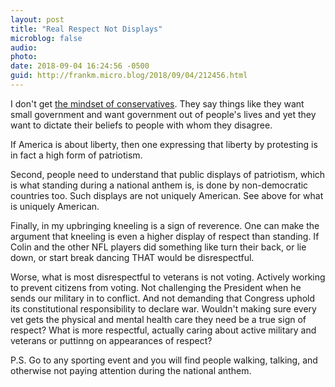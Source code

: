 ```yaml
---
layout: post
title: "Real Respect Not Displays"
microblog: false
audio: 
photo: 
date: 2018-09-04 16:24:56 -0500
guid: http://frankm.micro.blog/2018/09/04/212456.html
---
```

I don't get [the mindset of conservatives](https://boingboing.net/2018/09/03/after-nike-hires-colin-kaepern.html). They say things like they want small government and want government out of people's lives and yet they want to dictate their beliefs to people with whom they disagree. 

If America is about liberty, then one expressing that liberty by protesting is in fact a high form of patriotism.

Second, people need to understand that public displays of patriotism, which is what standing during a national anthem is, is done by non-democratic countries too. Such displays are not uniquely American. See above for what is uniquely American.

Finally, in my upbringing kneeling is a sign of reverence. One can make the argument that kneeling is even a higher display of respect than standing. If Colin and the other NFL players did something like turn their back, or lie down, or start break dancing THAT would be disrespectful. 

Worse, what is most disrespectful to veterans is not voting. Actively working to prevent citizens from voting. Not challenging the President when he sends our military in to conflict. And not demanding that Congress uphold its constitutional responsibility to declare war. Wouldn't making sure every vet gets the physical and mental health care they need be a true sign of respect? What is more respectful, actually caring about active military and veterans or puttinng on appearances of respect? 

P.S. Go to any sporting event and you will find people walking, talking, and otherwise not paying attention during the national anthem. 
